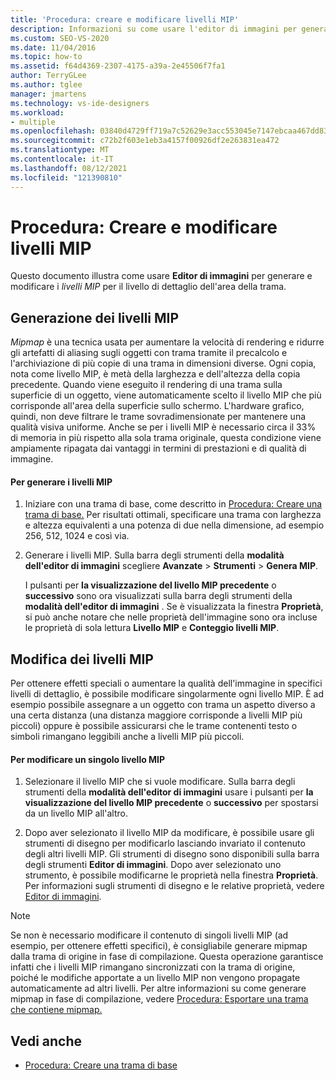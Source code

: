 ```yaml
---
title: 'Procedura: creare e modificare livelli MIP'
description: Informazioni su come usare l'editor di immagini per generare e modificare i livelli MIP per il livello di dettaglio dello spazio trame.
ms.custom: SEO-VS-2020
ms.date: 11/04/2016
ms.topic: how-to
ms.assetid: f64d4369-2307-4175-a39a-2e45506f7fa1
author: TerryGLee
ms.author: tglee
manager: jmartens
ms.technology: vs-ide-designers
ms.workload:
- multiple
ms.openlocfilehash: 03840d4729ff719a7c52629e3acc553045e7147ebcaa467dd83c729371648166
ms.sourcegitcommit: c72b2f603e1eb3a4157f00926df2e263831ea472
ms.translationtype: MT
ms.contentlocale: it-IT
ms.lasthandoff: 08/12/2021
ms.locfileid: "121390810"
---
```

# <a name="how-to-create-and-modify-mip-levels"></a>Procedura: Creare e modificare livelli MIP
Questo documento illustra come usare **Editor di immagini** per generare e modificare i *livelli MIP* per il livello di dettaglio dell'area della trama.

## <a name="generating-mip-levels"></a>Generazione dei livelli MIP
*Mipmap* è una tecnica usata per aumentare la velocità di rendering e ridurre gli artefatti di aliasing sugli oggetti con trama tramite il precalcolo e l'archiviazione di più copie di una trama in dimensioni diverse. Ogni copia, nota come livello MIP, è metà della larghezza e dell'altezza della copia precedente. Quando viene eseguito il rendering di una trama sulla superficie di un oggetto, viene automaticamente scelto il livello MIP che più corrisponde all'area della superficie sullo schermo. L'hardware grafico, quindi, non deve filtrare le trame sovradimensionate per mantenere una qualità visiva uniforme. Anche se per i livelli MIP è necessario circa il 33% di memoria in più rispetto alla sola trama originale, questa condizione viene ampiamente ripagata dai vantaggi in termini di prestazioni e di qualità di immagine.

#### <a name="to-generate-mip-levels"></a>Per generare i livelli MIP

1. Iniziare con una trama di base, come descritto in [Procedura: Creare una trama di base.](../designers/how-to-create-a-basic-texture.md) Per risultati ottimali, specificare una trama con larghezza e altezza equivalenti a una potenza di due nella dimensione, ad esempio 256, 512, 1024 e così via.

2. Generare i livelli MIP. Sulla barra degli strumenti della **modalità dell'editor di immagini** scegliere **Avanzate** > **Strumenti** > **Genera MIP**.

     I pulsanti per **la visualizzazione del livello MIP precedente** o **successivo** sono ora visualizzati sulla barra degli strumenti della **modalità dell'editor di immagini** . Se è visualizzata la finestra **Proprietà**, si può anche notare che nelle proprietà dell'immagine sono ora incluse le proprietà di sola lettura **Livello MIP** e **Conteggio livelli MIP**.

## <a name="modifying-mip-levels"></a>Modifica dei livelli MIP
Per ottenere effetti speciali o aumentare la qualità dell'immagine in specifici livelli di dettaglio, è possibile modificare singolarmente ogni livello MIP. È ad esempio possibile assegnare a un oggetto con trama un aspetto diverso a una certa distanza (una distanza maggiore corrisponde a livelli MIP più piccoli) oppure è possibile assicurarsi che le trame contenenti testo o simboli rimangano leggibili anche a livelli MIP più piccoli.

#### <a name="to-modify-an-individual-mip-level"></a>Per modificare un singolo livello MIP

1. Selezionare il livello MIP che si vuole modificare. Sulla barra degli strumenti della **modalità dell'editor di immagini** usare i pulsanti per **la visualizzazione del livello MIP precedente** o **successivo** per spostarsi da un livello MIP all'altro.

2. Dopo aver selezionato il livello MIP da modificare, è possibile usare gli strumenti di disegno per modificarlo lasciando invariato il contenuto degli altri livelli MIP. Gli strumenti di disegno sono disponibili sulla barra degli strumenti **Editor di immagini**. Dopo aver selezionato uno strumento, è possibile modificarne le proprietà nella finestra **Proprietà**. Per informazioni sugli strumenti di disegno e le relative proprietà, vedere [Editor di immagini](../designers/image-editor.md).

> [!NOTE]
> Se non è necessario modificare il contenuto di singoli livelli MIP (ad esempio, per ottenere effetti specifici), è consigliabile generare mipmap dalla trama di origine in fase di compilazione. Questa operazione garantisce infatti che i livelli MIP rimangano sincronizzati con la trama di origine, poiché le modifiche apportate a un livello MIP non vengono propagate automaticamente ad altri livelli. Per altre informazioni su come generare mipmap in fase di compilazione, vedere [Procedura: Esportare una trama che contiene mipmap.](../designers/how-to-export-a-texture-that-contains-mipmaps.md)

## <a name="see-also"></a>Vedi anche

- [Procedura: Creare una trama di base](../designers/how-to-create-a-basic-texture.md)
